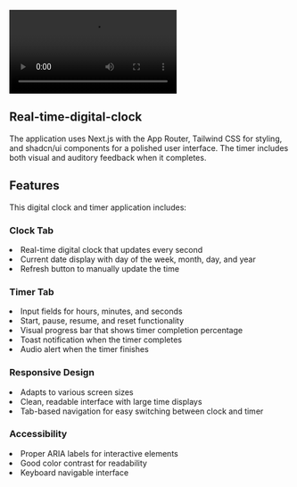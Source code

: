 <video src="pre.gif"></video>
<h2>Real-time-digital-clock</h2>
<p>The application uses Next.js with the App Router, Tailwind CSS for styling, and shadcn/ui components for a polished user interface. The timer includes both visual and auditory feedback when it completes.</p>

<h2>Features</h2>
<p>This digital clock and timer application includes:</p>
<h3>Clock Tab</h3>
<li>Real-time digital clock that updates every second</li>
<li>Current date display with day of the week, month, day, and year</li>
<li>Refresh button to manually update the time</li>

<h3>Timer Tab</h3>
<li>Input fields for hours, minutes, and seconds</li>
<li>Start, pause, resume, and reset functionality</li>
<li>Visual progress bar that shows timer completion percentage</li>
<li>Toast notification when the timer completes</li>
<li>Audio alert when the timer finishes</li>

<h3>Responsive Design</h3>
<li>Adapts to various screen sizes</li>
<li>Clean, readable interface with large time displays</li>
<li>Tab-based navigation for easy switching between clock and timer</li>

<h3>Accessibility</h3>
<li>Proper ARIA labels for interactive elements</li>
<li>Good color contrast for readability</li>
<li>Keyboard navigable interface</li>
